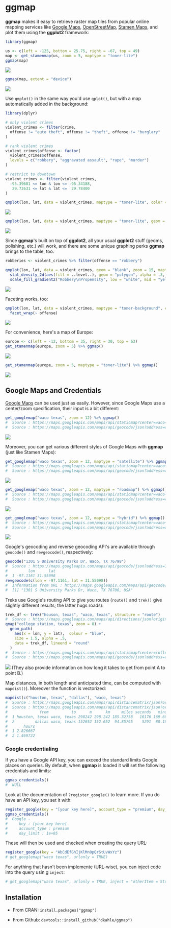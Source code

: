 <!-- README.md is generated from README.Rmd. Please edit that file -->
ggmap
=====

**ggmap** makes it easy to retrieve raster map tiles from popular online mapping services like [Google Maps](https://developers.google.com/maps/documentation/static-maps/?hl=en), [OpenStreetMap](https://www.openstreetmap.org), [Stamen Maps](http://maps.stamen.com), and plot them using the **ggplot2** framework:

``` r
library(ggmap)

us <- c(left = -125, bottom = 25.75, right = -67, top = 49)
map <- get_stamenmap(us, zoom = 5, maptype = "toner-lite")
ggmap(map)
```

![](figures/README-maptypes-1.png)

``` r
ggmap(map, extent = "device")
```

![](figures/README-maptypes-2.png)

Use `qmplot()` in the same way you'd use `qplot()`, but with a map automatically added in the background:

``` r
library(dplyr)

# only violent crimes
violent_crimes <- filter(crime, 
  offense != "auto theft", offense != "theft", offense != "burglary"
)

# rank violent crimes
violent_crimes$offense <- factor(
  violent_crimes$offense,
  levels = c("robbery", "aggravated assault", "rape", "murder")
)

# restrict to downtown
violent_crimes <- filter(violent_crimes,
  -95.39681 <= lon & lon <= -95.34188,
   29.73631 <= lat & lat <=  29.78400
)

qmplot(lon, lat, data = violent_crimes, maptype = "toner-lite", color = I("red"))
```

![](figures/README-qmplot-1.png)

``` r
qmplot(lon, lat, data = violent_crimes, maptype = "toner-lite", geom = "density2d", color = I("red"))
```

![](figures/README-qmplot-2.png)

Since **ggmap**'s built on top of **ggplot2**, all your usual **ggplot2** stuff (geoms, polishing, etc.) will work, and there are some unique graphing perks **ggmap** brings to the table, too.

``` r
robberies <- violent_crimes %>% filter(offense == "robbery")

qmplot(lon, lat, data = violent_crimes, geom = "blank", zoom = 15, maptype = "toner-background", darken = .7, legend = "topleft") +
  stat_density_2d(aes(fill = ..level..), geom = "polygon", alpha = .3, color = NA) +
  scale_fill_gradient2("Robbery\nPropensity", low = "white", mid = "yellow", high = "red", midpoint = 650)
```

![](figures/README-styling-1.png)

Faceting works, too:

``` r
qmplot(lon, lat, data = violent_crimes, maptype = "toner-background", color = offense) + 
  facet_wrap(~ offense)
```

![](figures/README-faceting-1.png)

For convenience, here's a map of Europe:

``` r
europe <- c(left = -12, bottom = 35, right = 30, top = 63)
get_stamenmap(europe, zoom = 5) %>% ggmap()
```

![](figures/README-europe-1.png)

``` r
get_stamenmap(europe, zoom = 5, maptype = "toner-lite") %>% ggmap()
```

![](figures/README-europe-2.png)

Google Maps and Credentials
---------------------------

[Google Maps](http://developers.google.com/maps/terms) can be used just as easily. However, since Google Maps use a center/zoom specification, their input is a bit different:

``` r
get_googlemap("waco texas", zoom = 12) %>% ggmap()
#  Source : https://maps.googleapis.com/maps/api/staticmap?center=waco+texas&zoom=12&size=640x640&scale=2&maptype=terrain
#  Source : https://maps.googleapis.com/maps/api/geocode/json?address=waco%20texas
```

![](figures/README-google_maps-1.png)

Moreover, you can get various different styles of Google Maps with **ggmap** (just like Stamen Maps):

``` r
get_googlemap("waco texas", zoom = 12, maptype = "satellite") %>% ggmap()
#  Source : https://maps.googleapis.com/maps/api/staticmap?center=waco+texas&zoom=12&size=640x640&scale=2&maptype=satellite
#  Source : https://maps.googleapis.com/maps/api/geocode/json?address=waco%20texas
```

![](figures/README-google_styles-1.png)

``` r
get_googlemap("waco texas", zoom = 12, maptype = "roadmap") %>% ggmap()
#  Source : https://maps.googleapis.com/maps/api/staticmap?center=waco+texas&zoom=12&size=640x640&scale=2&maptype=roadmap
#  Source : https://maps.googleapis.com/maps/api/geocode/json?address=waco%20texas
```

![](figures/README-google_styles-2.png)

``` r
get_googlemap("waco texas", zoom = 12, maptype = "hybrid") %>% ggmap()
#  Source : https://maps.googleapis.com/maps/api/staticmap?center=waco+texas&zoom=12&size=640x640&scale=2&maptype=hybrid
#  Source : https://maps.googleapis.com/maps/api/geocode/json?address=waco%20texas
```

![](figures/README-google_styles-3.png)

Google's geocoding and reverse geocoding API's are available through `geocode()` and `revgeocode()`, respectively:

``` r
geocode("1301 S University Parks Dr, Waco, TX 76798")
#  Source : https://maps.googleapis.com/maps/api/geocode/json?address=1301%20S%20University%20Parks%20Dr%2C%20Waco%2C%20TX%2076798
#         lon      lat
#  1 -97.1161 31.55098
revgeocode(c(lon = -97.1161, lat = 31.55098))
#  Information from URL : https://maps.googleapis.com/maps/api/geocode/json?latlng=31.55098,-97.1161
#  [1] "1301 S University Parks Dr, Waco, TX 76706, USA"
```

Treks use Google's routing API to give you routes (`route()` and `trek()` give slightly different results; the latter hugs roads):

``` r
trek_df <- trek("houson, texas", "waco, texas", structure = "route")
#  Source : https://maps.googleapis.com/maps/api/directions/json?origin=houson%2C%20texas&destination=waco%2C%20texas&mode=driving&units=metric&alternatives=false
qmap("college station, texas", zoom = 8) +
  geom_path(
    aes(x = lon, y = lat),  colour = "blue",
    size = 1.5, alpha = .5,
    data = trek_df, lineend = "round"
  )
#  Source : https://maps.googleapis.com/maps/api/staticmap?center=college+station,+texas&zoom=8&size=640x640&scale=2&maptype=terrain&language=en-EN
#  Source : https://maps.googleapis.com/maps/api/geocode/json?address=college%20station%2C%20texas
```

![](figures/README-route_trek-1.png) (They also provide information on how long it takes to get from point A to point B.)

Map distances, in both length and anticipated time, can be computed with `mapdist()`). Moreover the function is vectorized:

``` r
mapdist(c("houston, texas", "dallas"), "waco, texas")
#  Source : https://maps.googleapis.com/maps/api/distancematrix/json?origins=dallas&destinations=waco%2C%20texas&mode=driving&language=en-EN
#  Source : https://maps.googleapis.com/maps/api/distancematrix/json?origins=houston%2C%20texas&destinations=waco%2C%20texas&mode=driving&language=en-EN
#              from          to      m      km     miles seconds   minutes
#  1 houston, texas waco, texas 298242 298.242 185.32758   10176 169.60000
#  2         dallas waco, texas 152652 152.652  94.85795    5291  88.18333
#       hours
#  1 2.826667
#  2 1.469722
```

### Google credentialing

If you have a Google API key, you can exceed the standard limits Google places on queries. By default, when **ggmap** is loaded it will set the following credentials and limits:

``` r
ggmap_credentials()
#  NULL
```

Look at the documentation of `?register_google()` to learn more. If you do have an API key, you set it with:

``` r
register_google(key = "[your key here]", account_type = "premium", day_limit = 100000)
ggmap_credentials()
#  Google - 
#     key : [your key here] 
#     account_type : premium 
#     day_limit : 1e+05
```

These will then be used and checked when creating the query URL:

``` r
register_google(key = "AbCdEfGhIjKlMnOpQrStUvWxYz")
# get_googlemap("waco texas", urlonly = TRUE)
```

For anything that hasn't been implemente (URL-wise), you can inject code into the query usin g `inject`:

``` r
# get_googlemap("waco texas", urlonly = TRUE, inject = "otherItem = Stuff")
```

Installation
------------

-   From CRAN: `install.packages("ggmap")`

-   From Github: `devtools::install_github("dkahle/ggmap")`
